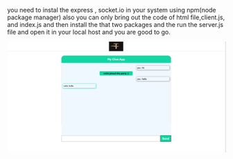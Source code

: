 you need to instal the express , socket.io in your system using npm(node package manager) also you can only bring out the code of html file,client.js, and index.js 
and then install the that two packages and the run the server.js file and open it in your local host and you are good to go.

![Image](3.png)
